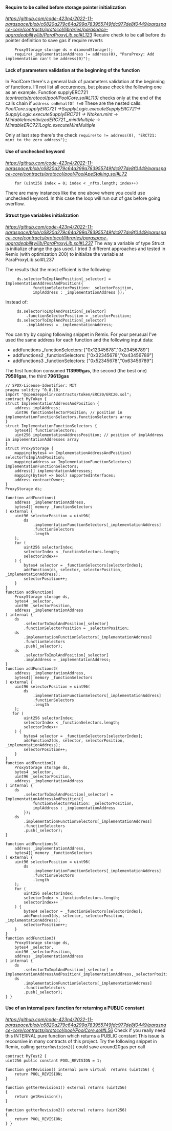 #### Require to be called before storage pointer initialization
*https://github.com/code-423n4/2022-11-paraspace/blob/c6820a279c64a299a783955749fdc977de8f0449/paraspace-core/contracts/protocol/libraries/paraspace-upgradeability/lib/ParaProxyLib.sol#L123*
Require check to be call before ds pointer definition to save gas if require reverts 
        
        ProxyStorage storage ds = diamondStorage();
        require(_implementationAddress != address(0), "ParaProxy: Add implementation can't be address(0)");


#### Lack of parameters validation at the beginning of the function
In PoolCore there's a general lack of parameters validation at the beginning of functions. I'll not  list all occurences, but please check the following one as an example.
Function supplyERC721 *(contracts/protocol/pool/PoolCore.sol#L113)* checks only at the end of the calls chain if `address onBehalfOf !=0`
These are the nested calls:
*PoolCore.supplyERC721 ->SupplyLogic.executeSupplyERC721-> SupplyLogic.executeSupplyERC721 -> Ntoken.mint ->
MintableIncentivizedERC721._mintMultiple -> MintableERC721Logic.executeMintMultiple*

Only at last step there's the check `require(to != address(0), "ERC721: mint to the zero address");` 


#### Use of unchecked keyword
*https://github.com/code-423n4/2022-11-paraspace/blob/c6820a279c64a299a783955749fdc977de8f0449/paraspace-core/contracts/protocol/pool/PoolApeStaking.sol#L72*

        for (uint256 index = 0; index < _nfts.length; index++)

There are many instances like the one above where you could use unchecked keyword. 
In this case the loop will run out of gas before going overflow.


#### Struct type variables initialization
*https://github.com/code-423n4/2022-11-paraspace/blob/c6820a279c64a299a783955749fdc977de8f0449/paraspace-core/contracts/protocol/libraries/paraspace-upgradeability/lib/ParaProxyLib.sol#L237*
The way a variable of type Struct is initialize change the gas used.
I tried 3 different approaches and tested in Remix (with optimization 200) to initialize the variable at ParaProxyLib.sol#L237

The results that the most efficient is the following:

         ds.selectorToImplAndPosition[_selector] = ImplementationAddressAndPosition({
                functionSelectorPosition: _selectorPosition,
                implAddress : _implementationAddress });`

Instead of:

         ds.selectorToImplAndPosition[_selector] 
             .functionSelectorPosition = _selectorPosition;
         ds.selectorToImplAndPosition[_selector]
             .implAddress = _implementationAddress;
        
You can try by coping following snippet in Remix.
For your perusual I've used the same address for each function and the following input data:
- addfunctions  _functionSelectors: ["0x12345678","0x23456789"]
- addfunctions2 _functionSelectors: ["0x32345678","0x43456789"]
- addfunctions3 _functionSelectors: ["0x52345678","0x63456789"]

The first function consumed **113999gas**, the second (the best one) **79591gas**, the third **79613gas**


    // SPDX-License-Identifier: MIT
    pragma solidity ^0.8.10;
    import "@openzeppelin/contracts/token/ERC20/ERC20.sol";
    contract MyToken {
    struct ImplementationAddressAndPosition {
        address implAddress;
        uint96 functionSelectorPosition; // position in implementationFunctionSelectors.functionSelectors array
    }
    struct ImplementationFunctionSelectors {
        bytes4[] functionSelectors;
        uint256 implementationAddressPosition; // position of implAddress in implementationAddresses array
    }
    struct ProxyStorage {
        mapping(bytes4 => ImplementationAddressAndPosition) selectorToImplAndPosition;
        mapping(address => ImplementationFunctionSelectors) implementationFunctionSelectors;
        address[] implementationAddresses;
        mapping(bytes4 => bool) supportedInterfaces;
        address contractOwner;
    }
    ProxyStorage ds;

    function addFunctions(
        address _implementationAddress,
        bytes4[] memory _functionSelectors
    ) external {
        uint96 selectorPosition = uint96(
            ds
                .implementationFunctionSelectors[_implementationAddress]
                .functionSelectors
                .length
        );
        for (
            uint256 selectorIndex;
            selectorIndex < _functionSelectors.length;
            selectorIndex++
        ) {
            bytes4 selector = _functionSelectors[selectorIndex];
            addFunction(ds, selector, selectorPosition, _implementationAddress);
            selectorPosition++;
        }
    }
    function addFunction(
        ProxyStorage storage ds,
        bytes4 _selector,
        uint96 _selectorPosition,
        address _implementationAddress
    ) internal {
        ds
            .selectorToImplAndPosition[_selector] 
            .functionSelectorPosition = _selectorPosition;
        ds
            .implementationFunctionSelectors[_implementationAddress]
            .functionSelectors
            .push(_selector);
        ds
            .selectorToImplAndPosition[_selector]
            .implAddress = _implementationAddress;
    }
    function addFunctions2(
        address _implementationAddress,
        bytes4[] memory _functionSelectors
    ) external {
        uint96 selectorPosition = uint96(
            ds
                .implementationFunctionSelectors[_implementationAddress]
                .functionSelectors
                .length
        );
       for (
            uint256 selectorIndex;
            selectorIndex < _functionSelectors.length;
            selectorIndex++
        ) {
            bytes4 selector = _functionSelectors[selectorIndex];
            addFunction2(ds, selector, selectorPosition, _implementationAddress);
            selectorPosition++;
        }
    }
    function addFunction2(
        ProxyStorage storage ds,
        bytes4 _selector,
        uint96 _selectorPosition,
        address _implementationAddress
    ) internal {
        ds
            .selectorToImplAndPosition[_selector] = ImplementationAddressAndPosition({
                functionSelectorPosition: _selectorPosition,
                implAddress : _implementationAddress
            });
        ds
            .implementationFunctionSelectors[_implementationAddress]
            .functionSelectors
            .push(_selector);          
    }

    function addFunctions3(
        address _implementationAddress,
        bytes4[] memory _functionSelectors
    ) external {
        uint96 selectorPosition = uint96(
            ds
                .implementationFunctionSelectors[_implementationAddress]
                .functionSelectors
                .length
        );
        for (
            uint256 selectorIndex;
            selectorIndex < _functionSelectors.length;
            selectorIndex++
        ) {
            bytes4 selector = _functionSelectors[selectorIndex];
            addFunction3(ds, selector, selectorPosition, _implementationAddress);
            selectorPosition++;
        }
    }
    function addFunction3(
        ProxyStorage storage ds,
        bytes4 _selector,
        uint96 _selectorPosition,
        address _implementationAddress
    ) internal {
        ds
            .selectorToImplAndPosition[_selector] = ImplementationAddressAndPosition(_implementationAddress,_selectorPosition);
        ds
            .implementationFunctionSelectors[_implementationAddress]
            .functionSelectors
            .push(_selector);    
    } }


#### Use of an internal pure function for returning a PUBLIC constant
*https://github.com/code-423n4/2022-11-paraspace/blob/c6820a279c64a299a783955749fdc977de8f0449/paraspace-core/contracts/protocol/pool/PoolCore.sol#L56*
Check if you really need this INTERNAL pure function which returns a PUBLIC constant
This issue is recoursive in many contracts of this project.
Try the following snippet in Remix, calling `getterRevision2()` could save around20gas per call


    contract MyTest2 {
    uint256 public constant POOL_REVISION = 1;

    function getRevision() internal pure virtual  returns (uint256) {
        return POOL_REVISION;
    }

    function getterRevision1() external returns (uint256)
    {
        return getRevision();
    }

    function getterRevision2() external returns (uint256)
    {
        return POOL_REVISION;
    } }

